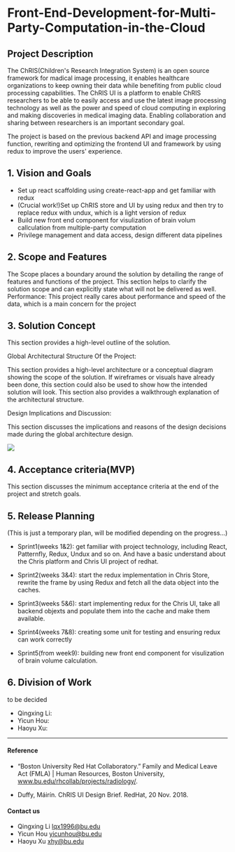 # Front-End-Development-for-Multi-Party-Computation-in-the-Cloud

## Project Description

The ChRIS(Children's Research Integration System) is an open source framework for madical image processing, it enables healthcare organizations to keep owning their data while benefiting from public cloud processing capabilities. The ChRIS UI is a platform to enable ChRIS researchers to be able to easily access and use the latest image processing technology as well as the power and speed of cloud computing in exploring and making discoveries in medical imaging data. Enabling collaboration and sharing between researchers is an important secondary goal.

The project is based on the previous backend API and image processing function, rewriting and optimizing the frontend UI and framework by using redux to improve the users' experience.


## 1. Vision and Goals

* Set up react scaffolding using create-react-app and get familiar with redux
* (Crucial work!)Set up ChRIS store and UI by using redux and then try to replace redux with undux, which is a light version of redux
* Build new front end component for visulization of brain volum callculation from multiple-party computation
* Privilege management and data access, design different data pipelines


## 2. Scope and Features

The Scope places a boundary around the solution by detailing the range of features and functions of the project. This section helps to clarify the solution scope and can explicitly state what will not be delivered as well.
Performance: This project really cares about performance and speed of the data, which is a main concern for the project 


## 3. Solution Concept

This section provides a high-level outline of the solution.

Global Architectural Structure Of the Project:

This section provides a high-level architecture or a conceptual diagram showing the scope of the solution. If wireframes or visuals have already been done, this section could also be used to show how the intended solution will look. This section also provides a walkthrough explanation of the architectural structure.

Design Implications and Discussion:

This section discusses the implications and reasons of the design decisions made during the global architecture design.

<img align = center src = "https://github.com/bu-528-sp19/Front-End-Development-for-Multi-Party-Computation-in-the-Cloud/blob/master/diagram.png">

## 4. Acceptance criteria(MVP)

This section discusses the minimum acceptance criteria at the end of the project and stretch goals.

## 5. Release Planning
(This is just a temporary plan, will be modified depending on the progress...)

- Sprint1(weeks 1&2): get familiar with project technology, including React, Patternfly, Redux, Undux and so on. And have a basic understand about the Chris platform and Chris UI project of redhat.

- Sprint2(weeks 3&4): start the redux implementation in Chris Store, rewrite the frame by using Redux and fetch all the data object into the caches.

- Sprint3(weeks 5&6): start implementing redux for the Chris UI, take all backend objexts and populate them into the cache and make them available.

- Sprint4(weeks 7&8): creating some unit for testing and ensuring redux can work correctly 

- Sprint5(from week9): building new front end component for visulization of brain volume calculation.

## 6. Division of Work
to be decided

- Qingxing Li:
- Yicun Hou:
- Haoyu Xu:

** **

#### Reference
- “Boston University Red Hat Collaboratory.” Family and Medical Leave Act (FMLA) | Human Resources, Boston University, www.bu.edu/rhcollab/projects/radiology/.

- Duffy, Máirín. ChRIS UI Design Brief. RedHat, 20 Nov. 2018.

#### Contact us

- Qingxing Li lqx1996@bu.edu
- Yicun Hou yicunhou@bu.edu
- Haoyu Xu xhy@bu.edu

